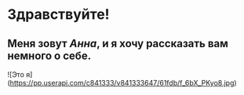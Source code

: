 # Здравствуйте!
## Меня зовут _Анна_, и я хочу рассказать вам немного о себе. 
![Это я]
(https://pp.userapi.com/c841333/v841333647/61fdb/f_6bX_PKyo8.jpg)
